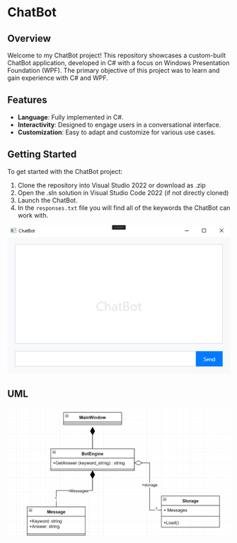 # ChatBot

## Overview
Welcome to my ChatBot project! This repository showcases a custom-built ChatBot application, developed in C# with a focus on Windows Presentation Foundation (WPF). The primary objective of this project was to learn and gain experience with C# and WPF.

## Features
- **Language**: Fully implemented in C#.
- **Interactivity**: Designed to engage users in a conversational interface.
- **Customization**: Easy to adapt and customize for various use cases.

## Getting Started
To get started with the ChatBot project:
1. Clone the repository into Visual Studio 2022 or download as .zip
2. Open the .sln solution in Visual Studio Code 2022 (if not directly cloned)
3. Launch the ChatBot.
4. In the ```responses.txt``` file you will find all of the keywords the ChatBot can work with.

![ChatBot Image](img/ChatBot.png)


## UML
![ChatBot Image](img/UML.png)

